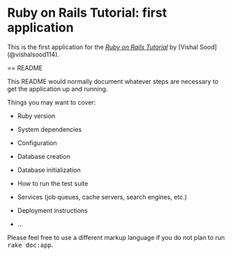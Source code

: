 
# Ruby on Rails Tutorial: first application

This is the first application for the
[*Ruby on Rails Tutorial*](http://railstutorial.org/)
by [Vishal Sood] (@vishalsood114).


== README

This README would normally document whatever steps are necessary to get the
application up and running.

Things you may want to cover:

* Ruby version

* System dependencies

* Configuration

* Database creation

* Database initialization

* How to run the test suite

* Services (job queues, cache servers, search engines, etc.)

* Deployment instructions

* ...


Please feel free to use a different markup language if you do not plan to run
<tt>rake doc:app</tt>.
